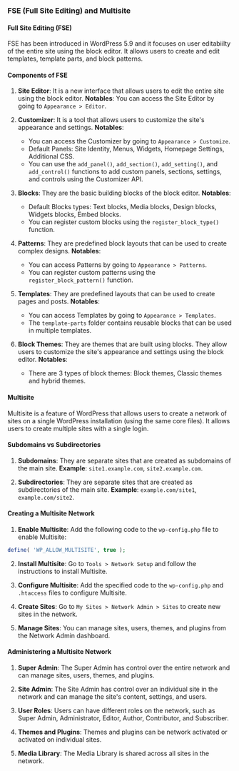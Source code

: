 ### FSE (Full Site Editing) and Multisite

#### Full Site Editing (FSE)
FSE has been introduced in WordPress 5.9 and it focuses on user editabiilty of the entire site using the block editor. It allows users to create and edit templates, template parts, and block patterns.


#### Components of FSE

1. **Site Editor**: It is a new interface that allows users to edit the entire site using the block editor.
**Notables**: You can access the Site Editor by going to `Appearance > Editor`.

2. **Customizer**: It is a tool that allows users to customize the site's appearance and settings.
**Notables**:
    - You can access the Customizer by going to `Appearance > Customize`.
    - Default Panels: Site Identity, Menus, Widgets, Homepage Settings, Additional CSS.
    - You can use the `add_panel()`, `add_section()`, `add_setting()`, and `add_control()` functions to add custom panels, sections, settings, and controls using the Customizer API.

3. **Blocks**: They are the basic building blocks of the block editor.
**Notables**:
    - Default Blocks types: Text blocks, Media blocks, Design blocks, Widgets blocks, Embed blocks.
    - You can register custom blocks using the `register_block_type()` function.

4. **Patterns**: They are predefined block layouts that can be used to create complex designs.
**Notables**:
    - You can access Patterns by going to `Appearance > Patterns`.
    - You can register custom patterns using the `register_block_pattern()` function.

5. **Templates**: They are predefined layouts that can be used to create pages and posts.
**Notables**:
    - You can access Templates by going to `Appearance > Templates`.
    - The `template-parts` folder contains reusable blocks that can be used in multiple templates.

6. **Block Themes**: They are themes that are built using blocks. They allow users to customize the site's appearance and settings using the block editor.
**Notables**:
    - There are 3 types of block themes: Block themes, Classic themes and hybrid themes.

#### Multisite

Multisite is a feature of WordPress that allows users to create a network of sites on a single WordPress installation (using the same core files). It allows users to create multiple sites with a single login.

#### Subdomains vs Subdirectories

1. **Subdomains**: They are separate sites that are created as subdomains of the main site.
**Example**: `site1.example.com`, `site2.example.com`.

2. **Subdirectories**: They are separate sites that are created as subdirectories of the main site.
**Example**: `example.com/site1`, `example.com/site2`.

#### Creating a Multisite Network

1. **Enable Multisite**: Add the following code to the `wp-config.php` file to enable Multisite:
```php
define( 'WP_ALLOW_MULTISITE', true );
```

2. **Install Multisite**: Go to `Tools > Network Setup` and follow the instructions to install Multisite.

3. **Configure Multisite**: Add the specified code to the `wp-config.php` and `.htaccess` files to configure Multisite.

4. **Create Sites**: Go to `My Sites > Network Admin > Sites` to create new sites in the network.

5. **Manage Sites**: You can manage sites, users, themes, and plugins from the Network Admin dashboard.

#### Administering a Multisite Network

1. **Super Admin**: The Super Admin has control over the entire network and can manage sites, users, themes, and plugins.

2. **Site Admin**: The Site Admin has control over an individual site in the network and can manage the site's content, settings, and users.

3. **User Roles**: Users can have different roles on the network, such as Super Admin, Administrator, Editor, Author, Contributor, and Subscriber.

4. **Themes and Plugins**: Themes and plugins can be network activated or activated on individual sites.

5. **Media Library**: The Media Library is shared across all sites in the network.